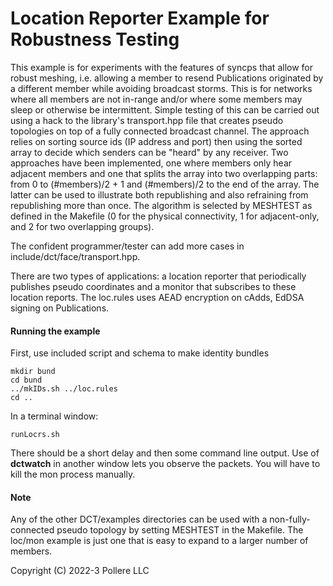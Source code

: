 # Location Reporter Example for Robustness Testing

This example is for experiments with the features of syncps that allow for robust meshing, i.e. allowing a member to resend Publications originated by a different member while avoiding broadcast storms. This is for networks where all members are not in-range and/or where some members may sleep or otherwise be intermittent. Simple testing of this can be carried out using a hack to the library's transport.hpp file that creates pseudo topologies on top of a fully connected broadcast channel. The approach relies on sorting source ids (IP address and port) then using the sorted array to decide which senders can be "heard" by any receiver. Two approaches have been implemented, one where members only hear adjacent members and one that splits the  array into two overlapping parts: from 0 to (#members)/2 + 1 and (#members)/2 to the end of the array. The latter can be used to illustrate both republishing and also refraining from republishing more than once. The algorithm is selected by MESHTEST as defined in the Makefile (0 for the physical connectivity, 1 for adjacent-only, and 2 for two overlapping groups).

The confident programmer/tester can add more cases in include/dct/face/transport.hpp.

There are two types of applications: a location reporter that periodically publishes pseudo coordinates and a monitor that subscribes to these location reports. The loc.rules uses AEAD encryption on cAdds, EdDSA signing on Publications.

#### Running the example

First, use included script and schema to make identity bundles

```
mkdir bund
cd bund
../mkIDs.sh ../loc.rules
cd ..
```

In a terminal window:

`runLocrs.sh` 

There should be a short delay and then some command line output. Use of **dctwatch** in another window lets you observe the packets. You will have to kill the mon process manually.

#### Note

Any of the other DCT/examples directories can be used with a non-fully-connected pseudo topology by setting MESHTEST in the Makefile. The loc/mon example is just one that is easy to expand to a larger number of members.

Copyright (C) 2022-3 Pollere LLC
